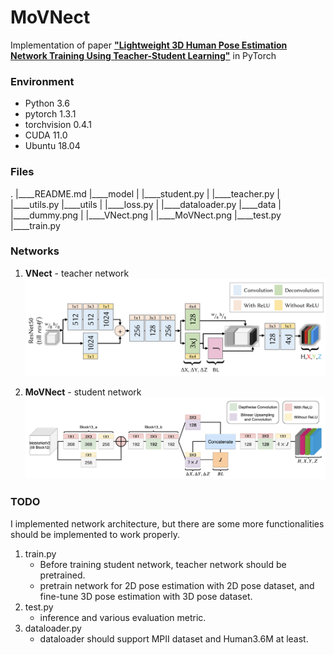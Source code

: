 # MoVNect
Implementation of paper **["Lightweight 3D Human Pose Estimation Network Training Using Teacher-Student Learning"](https://arxiv.org/abs/2001.05097)** in PyTorch

### Environment
- Python 3.6
- pytorch 1.3.1
- torchvision 0.4.1
- CUDA 11.0
- Ubuntu 18.04

### Files
.
|____README.md
|____model
| |____student.py
| |____teacher.py
| |____utils.py
|____utils
| |____loss.py
| |____dataloader.py
|____data
| |____dummy.png
| |____VNect.png
| |____MoVNect.png
|____test.py
|____train.py


### Networks
1. **VNect** - teacher network
![VNect network](https://raw.githubusercontent.com/ocean-joo/MoVNect/main/data/VNect.png)


2. **MoVNect** - student network
![MoVNect network](https://raw.githubusercontent.com/ocean-joo/MoVNect/main/data/MoVNect.png)



### TODO
I implemented network architecture, but there are some more functionalities should be implemented to work properly.
1. train.py
    - Before training student network, teacher network should be pretrained.
    - pretrain network for 2D pose estimation with 2D pose dataset, and fine-tune 3D pose estimation with 3D pose dataset.
2. test.py
    - inference and various evaluation metric.
3. dataloader.py
    - dataloader should support MPII dataset and Human3.6M at least.
